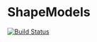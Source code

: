 # ShapeModels

[![Build Status](https://travis-ci.org/rened/ShapeModels.jl.png)](https://travis-ci.org/rened/ShapeModels.jl)

